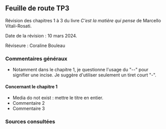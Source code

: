 ## Feuille de route TP3

Révision des chapitres 1 à 3 du livre *C'est la matière qui pense* de Marcello Vitali-Rosati.

Date de la révision : 10 mars 2024.

Réviseure : Coraline Bouleau

### Commentaires généraux
* Notamment dans le chapitre 1, je questionne l'usage du "--" pour signifier une incise. Je suggère d'utiliser seulement un tiret court "-".

#### Concernant le chapitre 1
* Media do not exist : mettre le titre en entier.
* Commentaire 2
* Commentaire 3
### Sources consultées
